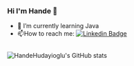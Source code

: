 ### Hi I'm Hande 👋 


- 🌱 I’m currently learning Java
- :mailbox:How to reach me: [![Linkedin Badge](https://img.shields.io/badge/-handehudayioglu-blue?style=flat&logo=Linkedin&logoColor=white)](https://www.linkedin.com/in/hande-h%C3%BCdayio%C4%9Flu-26917b245/)

<img src="https://komarev.com/ghpvc/?username=HandeHudayioglu&style=flat-square&color=blue" alt=""/>

![HandeHudayioglu's GitHub stats](https://github-readme-stats.vercel.app/api?username=HandeHudayioglu&show_icons=true&theme=radical)

